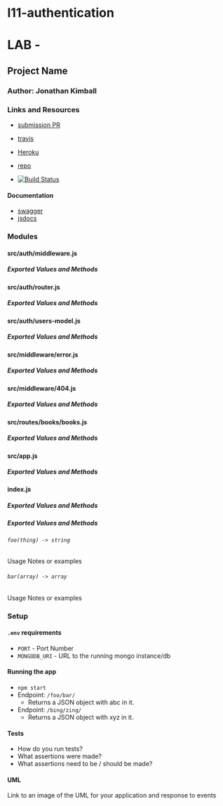 # l11-authentication

# LAB - 

## Project Name

### Author: Jonathan Kimball

### Links and Resources

* [submission PR](https://github.com/401-advanced-javascript-kimball/l11-authentication/pull/1)
* [travis](https://travis-ci.com/401-advanced-javascript-kimball/l11-authentication)
* [Heroku](https://jk-401-lab11.herokuapp.com/)

* [repo](https://github.com/)
* [![Build Status](https://travis-ci.com/JAKimball/l11-authentication.svg?branch=master)](https://www.travis-ci.com/)

#### Documentation
* [swagger](https://jk-401-lab11.herokuapp.com/doc)
* [jsdocs](https://401-advanced-javascript-kimball.github.io/l11-authentication/)


### Modules

#### src/auth/middleware.js
##### Exported Values and Methods

#### src/auth/router.js
##### Exported Values and Methods

#### src/auth/users-model.js
##### Exported Values and Methods

#### src/middleware/error.js
##### Exported Values and Methods

#### src/middleware/404.js
##### Exported Values and Methods

#### src/routes/books/books.js
##### Exported Values and Methods

#### src/app.js
##### Exported Values and Methods

#### index.js
##### Exported Values and Methods


##### Exported Values and Methods

###### `foo(thing) -> string`
Usage Notes or examples

###### `bar(array) -> array`
Usage Notes or examples

### Setup
#### `.env` requirements
* `PORT` - Port Number
* `MONGODB_URI` - URL to the running mongo instance/db

#### Running the app
* `npm start`
* Endpoint: `/foo/bar/`
  * Returns a JSON object with abc in it.
* Endpoint: `/bing/zing/`
  * Returns a JSON object with xyz in it.
  
#### Tests
* How do you run tests?
* What assertions were made?
* What assertions need to be / should be made?

#### UML
Link to an image of the UML for your application and response to events
